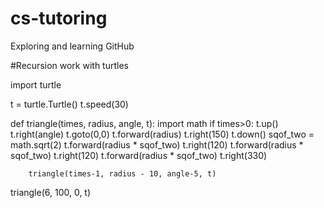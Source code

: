 # cs-tutoring
Exploring and learning GitHub

#Recursion work with turtles

import turtle

t = turtle.Turtle()
t.speed(30)

def triangle(times, radius, angle, t):
    import math
    if times>0:
        t.up()
        t.right(angle)
        t.goto(0,0)
        t.forward(radius)
        t.right(150)
        t.down()
        sqof_two = math.sqrt(2)
        t.forward(radius * sqof_two)
        t.right(120)
        t.forward(radius * sqof_two)
        t.right(120)
        t.forward(radius * sqof_two)
        t.right(330)

        
            
        triangle(times-1, radius - 10, angle-5, t)
        
triangle(6, 100, 0, t)

